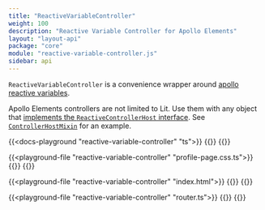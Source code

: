 ```yaml
---
title: "ReactiveVariableController"
weight: 100
description: "Reactive Variable Controller for Apollo Elements"
layout: "layout-api"
package: "core"
module: "reactive-variable-controller.js"
sidebar: api
---
```


<!-- ----------------------------------------------------------------------------------------
     Welcome! This file includes automatically generated API documentation.
     To edit the docs that appear within, find the original source file under `packages/*`,
     corresponding to the package name and module in this YAML front-matter block.
     Thank you for your interest in Apollo Elements 😁
------------------------------------------------------------------------------------------ -->


`ReactiveVariableController` is a convenience wrapper around [apollo reactive variables](https://www.apollographql.com/docs/react/local-state/reactive-variables/).

<inline-notification type="tip">

Apollo Elements controllers are not limited to Lit. Use them with any object that [implements the `ReactiveControllerHost` interface](https://lit.dev/docs/composition/controllers/). See [`ControllerHostMixin`](/api/libraries/mixins/controller-host-mixin/) for an example.

</inline-notification>

{{<docs-playground "reactive-variable-controller" "ts">}}
{{<include profile-page.ts>}}
{{</docs-playground>}}

{{<playground-file "reactive-variable-controller" "profile-page.css.ts">}}
{{<include profile-page.css.ts>}}
{{</playground-file>}}

{{<playground-file "reactive-variable-controller" "index.html">}}
{{<include index.html>}}
{{</playground-file>}}

{{<playground-file "reactive-variable-controller" "router.ts">}}
{{<include router.ts>}}
{{</playground-file>}}
